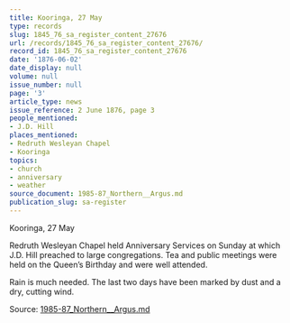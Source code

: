 ```yaml
---
title: Kooringa, 27 May
type: records
slug: 1845_76_sa_register_content_27676
url: /records/1845_76_sa_register_content_27676/
record_id: 1845_76_sa_register_content_27676
date: '1876-06-02'
date_display: null
volume: null
issue_number: null
page: '3'
article_type: news
issue_reference: 2 June 1876, page 3
people_mentioned:
- J.D. Hill
places_mentioned:
- Redruth Wesleyan Chapel
- Kooringa
topics:
- church
- anniversary
- weather
source_document: 1985-87_Northern__Argus.md
publication_slug: sa-register
---
```


Kooringa, 27 May

Redruth Wesleyan Chapel held Anniversary Services on Sunday at which J.D. Hill preached to large congregations.  Tea and public meetings were held on the Queen’s Birthday and were well attended.

Rain is much needed.  The last two days have been marked by dust and a dry, cutting wind.

Source: [1985-87_Northern__Argus.md](/downloads/markdown/1985-87_Northern__Argus.md)
